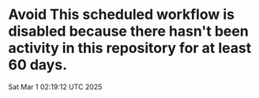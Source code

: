 # Avoid This scheduled workflow is disabled because there hasn't been activity in this repository for at least 60 days.
Sat Mar  1 02:19:12 UTC 2025
